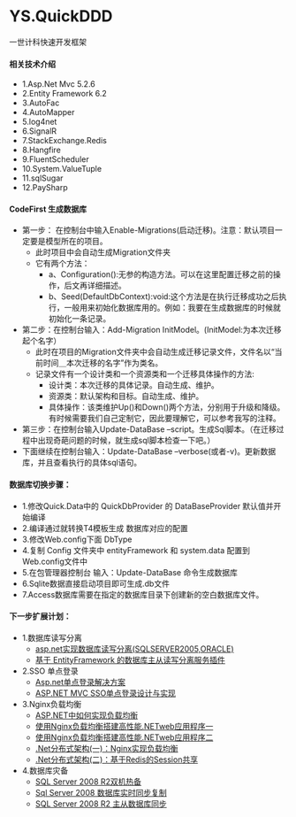 # YS.QuickDDD
一世计科快速开发框架

#### 相关技术介绍
* 1.Asp.Net Mvc 5.2.6
* 2.Entity Framework 6.2
* 3.AutoFac
* 4.AutoMapper
* 5.log4net
* 6.SignalR
* 7.StackExchange.Redis
* 8.Hangfire
* 9.FluentScheduler
* 10.System.ValueTuple
* 11.sqlSugar
* 12.PaySharp

#### CodeFirst 生成数据库
* 第一步： 在控制台中输入Enable-Migrations(启动迁移)。注意：默认项目一定要是模型所在的项目。
    + 此时项目中会自动生成Migration文件夹
    + 它有两个方法：
        - a、Configuration():无参的构造方法。可以在这里配置迁移之前的操作，后文再详细描述。
        - b、Seed(DefaultDbContext):void:这个方法是在执行迁移成功之后执行，一般用来初始化数据库用的。例如：我要在生成数据库的时候就初始化一条记录。
* 第二步：在控制台输入：Add-Migration InitModel。(InitModel:为本次迁移起个名字）
    + 此时在项目的Migration文件夹中会自动生成迁移记录文件，文件名以“当前时间＿本次迁移的名字”作为类名。
    + 记录文件有一个设计类和一个资源类和一个迁移具体操作的方法:
       - 设计类：本次迁移的具体记录。自动生成、维护。
       - 资源类：默认架构和目标。自动生成、维护。
       - 具体操作：该类维护Up()和Down()两个方法，分别用于升级和降级。有时候需要我们自己定制它，因此要理解它，可以参考我写的注释。
* 第三步：在控制台输入Update-DataBase –script。生成Sql脚本。（在迁移过程中出现奇葩问题的时候，就生成sql脚本检查一下吧。）
* 下面继续在控制台输入：Update-DataBase –verbose(或者-v)。更新数据库，并且查看执行的具体sql语句。

#### 数据库切换步骤：
* 1.修改Quick.Data中的 QuickDbProvider 的 DataBaseProvider 默认值并开始编译
* 2.编译通过就转换T4模板生成 数据库对应的配置
* 3.修改Web.config下面 DbType
* 4.复制 Config 文件夹中 entityFramework 和 system.data 配置到Web.config文件中
* 5.在包管理器控制台 输入：Update-DataBase 命令生成数据库
* 6.Sqlite数据直接启动项目即可生成.db文件
* 7.Access数据库需要在指定的数据库目录下创建新的空白数据库文件。

#### 下一步扩展计划：
* 1.数据库读写分离
  * [asp.net实现数据库读写分离(SQLSERVER2005,ORACLE)](https://www.cnblogs.com/ToughGuy/p/3899968.html) 
  * [基于 EntityFramework 的数据库主从读写分离服务插件](https://www.cnblogs.com/cjw0511/p/4391092.html) 
* 2.SSO 单点登录 
  * [Asp.net单点登录解决方案](https://www.cnblogs.com/wu-jian/archive/2012/11/14/2756694.html)
  * [ASP.NET MVC SSO单点登录设计与实现](https://www.cnblogs.com/smartbooks/p/3800849.html) 
* 3.Nginx负载均衡
  * [ASP.NET中如何实现负载均衡](http://www.poluoluo.com/jzxy/201008/91869.html)
  * [使用Nginx负载均衡搭建高性能.NETweb应用程序一](https://blog.csdn.net/huangxiangec/article/details/41597481)
  * [使用Nginx负载均衡搭建高性能.NETweb应用程序二](https://blog.csdn.net/huangxiangec/article/details/41723491)
  * [.Net分布式架构(一)：Nginx实现负载均衡](https://blog.csdn.net/orichisonic/article/details/71122291)
  * [.Net分布式架构(二)：基于Redis的Session共享](https://blog.csdn.net/orichisonic/article/details/80937582)
* 4.数据库灾备
  * [SQL Server 2008 R2双机热备](https://blog.csdn.net/wangqi791975/article/details/50208071)
  * [Sql Server 2008 数据库实时同步复制](https://jingyan.baidu.com/article/9f7e7ec0bc3bb76f2915544c.html)
  * [SQL Server 2008 R2 主从数据库同步](https://www.cnblogs.com/tatsuya/p/5025583.html)